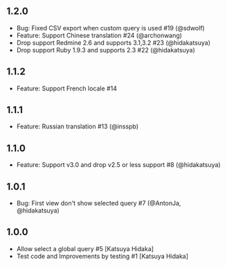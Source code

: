 ## 1.2.0

- Bug: Fixed CSV export when custom query is used #19 (@sdwolf)
- Feature: Support Chinese translation #24 (@archonwang)
- Drop support Redmine 2.6 and supports 3.1,3.2 #23 (@hidakatsuya)
- Drop support Ruby 1.9.3 and supports 2.3 #22 (@hidakatsuya)

## 1.1.2

- Feature: Support French locale #14

## 1.1.1

- Feature: Russian translation #13 (@insspb)

## 1.1.0

- Feature: Support v3.0 and drop v2.5 or less support #8 (@hidakatsuya)

## 1.0.1

- Bug: First view don't show selected query #7 (@AntonJa, @hidakatsuya)

## 1.0.0

- Allow select a global query #5 [Katsuya Hidaka]
- Test code and Improvements by testing #1 [Katsuya Hidaka]

